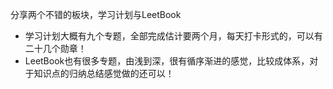 
分享两个不错的板块，学习计划与LeetBook

- 学习计划大概有九个专题，全部完成估计要两个月，每天打卡形式的，可以有二十几个勋章！
- LeetBook也有很多专题，由浅到深，很有循序渐进的感觉，比较成体系，对于知识点的归纳总结感觉做的还可以！